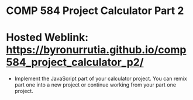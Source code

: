 # COMP 584 Project Calculator Part 2

# Hosted Weblink: https://byronurrutia.github.io/comp584_project_calculator_p2/

* Implement the JavaScript part of your calculator project. You can remix part one into a new project or continue working from your part one project. 
